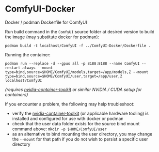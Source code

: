 # ComfyUI-Docker
Docker / podman Dockerfile for ComfyUI

Run build command in the `ComfyUI` source folder at desired version to build the image (may substitute docker for podman):

`podman build -t localhost/ComfyUI -f ../ComfyUI-Docker/Dockerfile .`

Running the container:

`podman run --replace -d --gpus all -p 8188:8188 --name ComfyUI --restart always --mount type=bind,source=$HOME/ComfyUI/models,target=/app/models,Z --mount type=bind,source=$HOME/ComfyUI/user,target=/app/user,Z localhost/ComfyUI`

*(requires [nvidia-container-toolkit](https://docs.nvidia.com/ai-enterprise/deployment/rhel-with-kvm/latest/podman.html) or similar NVIDIA / CUDA setup for containers)*

If you encounter a problem, the following may help troubleshoot:
 - verify the [nvidia-container-toolkit](https://docs.nvidia.com/datacenter/cloud-native/container-toolkit/latest/install-guide.html) (or applicable hardware tooling) is installed and configured for use with docker or podman
 - check that the user data folder exists for the source bind mount command above: `mkdir -p $HOME/ComfyUI/user`
 - as an alternative to bind mounting the user directory, you may change the `--mount` for that path if you do not wish to persist a specific user directory
